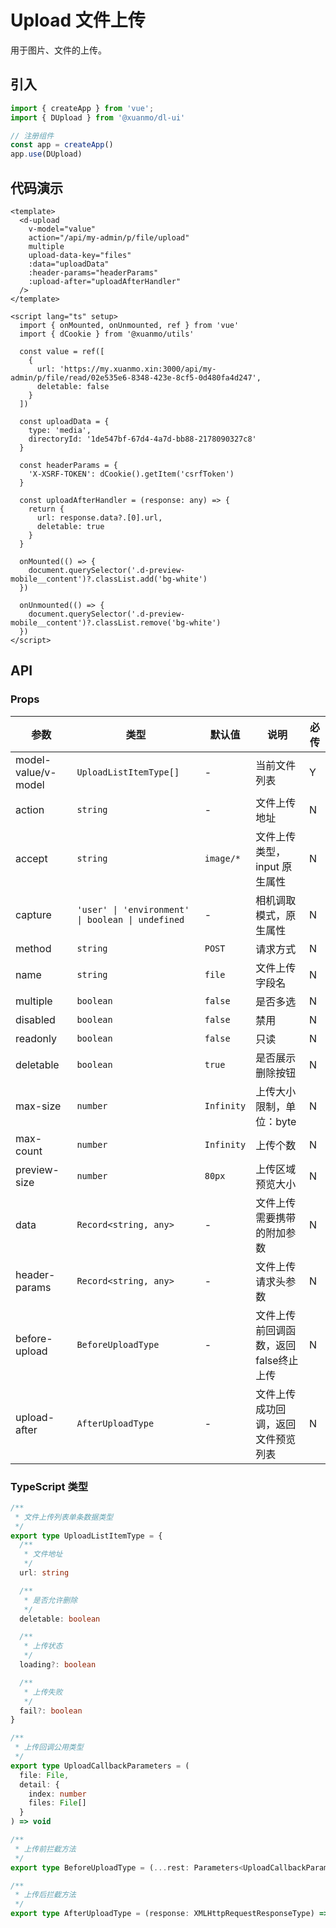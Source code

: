# Upload 文件上传

用于图片、文件的上传。

## 引入

```typescript
import { createApp } from 'vue';
import { DUpload } from '@xuanmo/dl-ui'

// 注册组件
const app = createApp()
app.use(DUpload)
```

## 代码演示

```vue client=Mobile playground=MUpload
<template>
  <d-upload
    v-model="value"
    action="/api/my-admin/p/file/upload"
    multiple
    upload-data-key="files"
    :data="uploadData"
    :header-params="headerParams"
    :upload-after="uploadAfterHandler"
  />
</template>

<script lang="ts" setup>
  import { onMounted, onUnmounted, ref } from 'vue'
  import { dCookie } from '@xuanmo/utils'

  const value = ref([
    {
      url: 'https://my.xuanmo.xin:3000/api/my-admin/p/file/read/02e535e6-8348-423e-8cf5-0d480fa4d247',
      deletable: false
    }
  ])

  const uploadData = {
    type: 'media',
    directoryId: '1de547bf-67d4-4a7d-bb88-2178090327c8'
  }

  const headerParams = {
    'X-XSRF-TOKEN': dCookie().getItem('csrfToken')
  }

  const uploadAfterHandler = (response: any) => {
    return {
      url: response.data?.[0].url,
      deletable: true
    }
  }

  onMounted(() => {
    document.querySelector('.d-preview-mobile__content')?.classList.add('bg-white')
  })

  onUnmounted(() => {
    document.querySelector('.d-preview-mobile__content')?.classList.remove('bg-white')
  })
</script>
```

## API

### Props

|参数|类型|默认值|说明|必传|
|---|----|-----|---|----|
|model-value/v-model|`UploadListItemType[]`|-|当前文件列表|Y|
|action|`string`|-|文件上传地址|N|
|accept|`string`|`image/*`|文件上传类型，input 原生属性|N|
|capture|`'user' \| 'environment' \| boolean \| undefined`|-|相机调取模式，原生属性|N|
|method|`string`|`POST`|请求方式|N|
|name|`string`|`file`|文件上传字段名|N|
|multiple|`boolean`|`false`|是否多选|N|
|disabled|`boolean`|`false`|禁用|N|
|readonly|`boolean`|`false`|只读|N|
|deletable|`boolean`|`true`|是否展示删除按钮|N|
|max-size|`number`|`Infinity`|上传大小限制，单位：byte|N|
|max-count|`number`|`Infinity`|上传个数|N|
|preview-size|`number`|`80px`|上传区域预览大小|N|
|data|`Record<string, any>`|-|文件上传需要携带的附加参数|N|
|header-params|`Record<string, any>`|-|文件上传请求头参数|N|
|before-upload|`BeforeUploadType`|-|文件上传前回调函数，返回false终止上传|N|
|upload-after|`AfterUploadType`|-|文件上传成功回调，返回文件预览列表|N|

### TypeScript 类型

```typescript
/**
 * 文件上传列表单条数据类型
 */
export type UploadListItemType = {
  /**
   * 文件地址
   */
  url: string

  /**
   * 是否允许删除
   */
  deletable: boolean

  /**
   * 上传状态
   */
  loading?: boolean

  /**
   * 上传失败
   */
  fail?: boolean
}

/**
 * 上传回调公用类型
 */
export type UploadCallbackParameters = (
  file: File,
  detail: {
    index: number
    files: File[]
  }
) => void

/**
 * 上传前拦截方法
 */
export type BeforeUploadType = (...rest: Parameters<UploadCallbackParameters>) => Promise<boolean>

/**
 * 上传后拦截方法
 */
export type AfterUploadType = (response: XMLHttpRequestResponseType) => UploadListItemType
```
